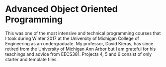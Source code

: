 # Advanced Object Oriented Programming
This was one of the most intensive and technical programming courses that I took during Winter 2017 at the University of Michigan College of Engineering as an undergraduate. My professor, David Kieras, has since retired from the University of Michigan Ann Arbor but I am grateful for his teachings and advice from EECS381. Projects 4, 5 and 6 consist of only starter and template files.
